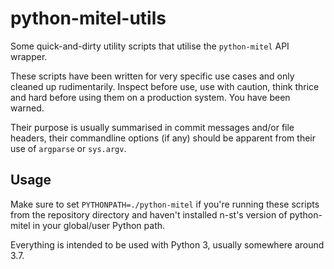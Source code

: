 python-mitel-utils
==================

Some quick-and-dirty utility scripts that utilise the `python-mitel` API
wrapper.

These scripts have been written for very specific use cases and only cleaned up
rudimentarily. Inspect before use, use with caution, think thrice and hard
before using them on a production system. You have been warned.

Their purpose is usually summarised in commit messages and/or file headers,
their commandline options (if any) should be apparent from their use of
`argparse` or `sys.argv`.

Usage
-----

Make sure to set `PYTHONPATH=./python-mitel` if you're running these scripts
from the repository directory and haven't installed n-st's version of
python-mitel in your global/user Python path.

Everything is intended to be used with Python 3, usually somewhere around 3.7.

